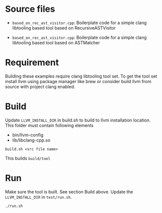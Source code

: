 # Source files

- `based_on_rec_ast_visitor.cpp`: Boilerplate code for a simple clang libtooling based tool based on RecursiveASTVisitor

- `based_on_rec_ast_visitor.cpp`: Boilerplate code for a simple clang libtooling based tool based on ASTMatcher

# Requirement

Building these examples require clang libtooling tool set. To get the tool set install llvm using package manager like brew or consider build llvm from source with project clang enabled.

# Build

Update `LLVM_INSTALL_DIR` in build.sh to build to llvm installation location. This folder must contain following elements

* bin/llvm-config
* lib/libclang-cpp.so

```
build.sh <src file name>
```

This builds `build/tool`

# Run

Make sure the tool is built. See section Build above. Update the `LLVM_INSTALL_DIR` in  `test/run.sh`.

```
./run.sh
```
